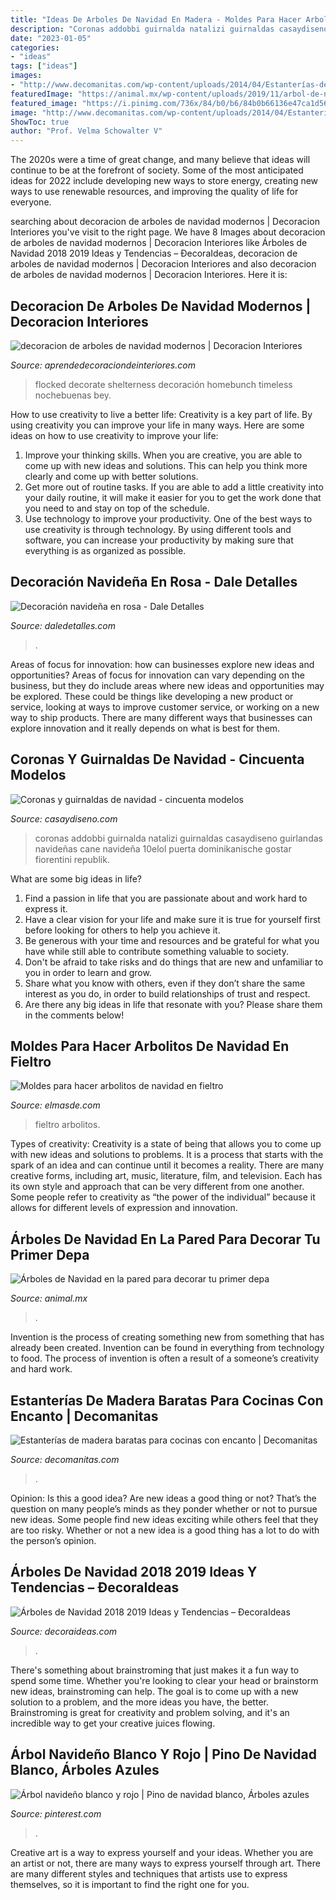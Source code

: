 ```yaml
---
title: "Ideas De Arboles De Navidad En Madera - Moldes Para Hacer Arbolitos De Navidad En Fieltro"
description: "Coronas addobbi guirnalda natalizi guirnaldas casaydiseno guirlandas navideñas cane navideña 10elol puerta dominikanische gostar fiorentini republik"
date: "2023-01-05"
categories:
- "ideas"
tags: ["ideas"]
images:
- "http://www.decomanitas.com/wp-content/uploads/2014/04/Estanterías-de-madera-baratas-con-escuadras-para-cocinas-con-encanto-1.jpg"
featuredImage: "https://animal.mx/wp-content/uploads/2019/11/arbol-de-navidad-en-la-pared-decoracion-8.jpg"
featured_image: "https://i.pinimg.com/736x/84/b0/b6/84b0b66136e47ca1d5639fb8700139ca.jpg"
image: "http://www.decomanitas.com/wp-content/uploads/2014/04/Estanterías-de-madera-baratas-con-escuadras-para-cocinas-con-encanto-1.jpg"
ShowToc: true
author: "Prof. Velma Schowalter V"
---
```



The 2020s were a time of great change, and many believe that ideas will continue to be at the forefront of society. Some of the most anticipated ideas for 2022 include developing new ways to store energy, creating new ways to use renewable resources, and improving the quality of life for everyone.

	

		
searching about decoracion de arboles de navidad modernos | Decoracion Interiores you've visit to the right page. We have 8 Images about decoracion de arboles de navidad modernos | Decoracion Interiores like Árboles de Navidad 2018 2019 Ideas y Tendencias – ÐecoraIdeas, decoracion de arboles de navidad modernos | Decoracion Interiores and also decoracion de arboles de navidad modernos | Decoracion Interiores. Here it is:
		
    
## Decoracion De Arboles De Navidad Modernos | Decoracion Interiores

<img loading=lazy src="https://aprendedecoraciondeinteriores.com/wp-content/uploads/2018/09/decoracion-de-arboles-de-navidad-modernos-2.jpg" onerror="this.onerror=null;this.src='https://tse2.mm.bing.net/th?id=OIP.tOpNUP9zEt_1J7_1BjC9nwHaLH&amp;pid=15.1';" alt="decoracion de arboles de navidad modernos | Decoracion Interiores">

_Source: aprendedecoraciondeinteriores.com_

>flocked decorate shelterness decoración homebunch timeless nochebuenas bey. 

	

How to use creativity to live a better life:
Creativity is a key part of life. By using creativity you can improve your life in many ways. Here are some ideas on how to use creativity to improve your life: 
1. Improve your thinking skills. When you are creative, you are able to come up with new ideas and solutions. This can help you think more clearly and come up with better solutions. 
2. Get more out of routine tasks. If you are able to add a little creativity into your daily routine, it will make it easier for you to get the work done that you need to and stay on top of the schedule. 
3. Use technology to improve your productivity. One of the best ways to use creativity is through technology. By using different tools and software, you can increase your productivity by making sure that everything is as organized as possible. 

    
## Decoración Navideña En Rosa - Dale Detalles

<img loading=lazy src="https://i2.wp.com/www.daledetalles.com/wp-content/uploads/2016/09/navidad-en-rosa8.jpg" onerror="this.onerror=null;this.src='https://tse2.mm.bing.net/th?id=OIP.Uca2-0Vo1qNLCd35lpzzaAHaKc&amp;pid=15.1';" alt="Decoración navideña en rosa - Dale Detalles">

_Source: daledetalles.com_

>. 

	

Areas of focus for innovation: how can businesses explore new ideas and opportunities?
Areas of focus for innovation can vary depending on the business, but they do include areas where new ideas and opportunities may be explored. These could be things like developing a new product or service, looking at ways to improve customer service, or working on a new way to ship products. There are many different ways that businesses can explore innovation and it really depends on what is best for them.

    
## Coronas Y Guirnaldas De Navidad - Cincuenta Modelos

<img loading=lazy src="https://casaydiseno.com/wp-content/uploads/2015/08/guirnalda-puerta.roja-blanca.jpg" onerror="this.onerror=null;this.src='https://tse4.mm.bing.net/th?id=OIP.nOypyhO9SIr6EqKQgAXnWgHaJ3&amp;pid=15.1';" alt="Coronas y guirnaldas de navidad - cincuenta modelos">

_Source: casaydiseno.com_

>coronas addobbi guirnalda natalizi guirnaldas casaydiseno guirlandas navideñas cane navideña 10elol puerta dominikanische gostar fiorentini republik. 

	

What are some big ideas in life?
1. Find a passion in life that you are passionate about and work hard to express it.
2. Have a clear vision for your life and make sure it is true for yourself first before looking for others to help you achieve it.
3. Be generous with your time and resources and be grateful for what you have while still able to contribute something valuable to society.
4. Don't be afraid to take risks and do things that are new and unfamiliar to you in order to learn and grow.
5. Share what you know with others, even if they don’t share the same interest as you do, in order to build relationships of trust and respect. 
6. Are there any big ideas in life that resonate with you? Please share them in the comments below!

    
## Moldes Para Hacer Arbolitos De Navidad En Fieltro

<img loading=lazy src="http://elmasde.com/wp-content/uploads/2015/11/gMR7JNxVS8M.jpg" onerror="this.onerror=null;this.src='https://tse1.mm.bing.net/th?id=OIP.t6hcZGOI_910829A3yKxUAHaJ4&amp;pid=15.1';" alt="Moldes para hacer arbolitos de navidad en fieltro">

_Source: elmasde.com_

>fieltro arbolitos. 

	

Types of creativity:
Creativity is a state of being that allows you to come up with new ideas and solutions to problems. It is a process that starts with the spark of an idea and can continue until it becomes a reality. There are many creative forms, including art, music, literature, film, and television. Each has its own style and approach that can be very different from one another. Some people refer to creativity as “the power of the individual” because it allows for different levels of expression and innovation.

    
## Árboles De Navidad En La Pared Para Decorar Tu Primer Depa

<img loading=lazy src="https://animal.mx/wp-content/uploads/2019/11/arbol-de-navidad-en-la-pared-decoracion-8.jpg" onerror="this.onerror=null;this.src='https://tse3.mm.bing.net/th?id=OIP.6MibG9hKOyNGA_zrcIAQTgHaOi&amp;pid=15.1';" alt="Árboles de Navidad en la pared para decorar tu primer depa">

_Source: animal.mx_

>. 

	

Invention is the process of creating something new from something that has already been created. Invention can be found in everything from technology to food. The process of invention is often a result of a someone’s creativity and hard work.

    
## Estanterías De Madera Baratas Para Cocinas Con Encanto | Decomanitas

<img loading=lazy src="http://www.decomanitas.com/wp-content/uploads/2014/04/Estanterías-de-madera-baratas-con-escuadras-para-cocinas-con-encanto-1.jpg" onerror="this.onerror=null;this.src='https://tse3.mm.bing.net/th?id=OIP.Lz9yKpRqqHh6pHv0TcH32QAAAA&amp;pid=15.1';" alt="Estanterías de madera baratas para cocinas con encanto | Decomanitas">

_Source: decomanitas.com_

>. 

	

Opinion: Is this a good idea?
Are new ideas a good thing or not? That’s the question on many people’s minds as they ponder whether or not to pursue new ideas. Some people find new ideas exciting while others feel that they are too risky. Whether or not a new idea is a good thing has a lot to do with the person’s opinion.

    
## Árboles De Navidad 2018 2019 Ideas Y Tendencias – ÐecoraIdeas

<img loading=lazy src="https://decoraideas.com/wp-content/uploads/2016/05/12-4.jpg" onerror="this.onerror=null;this.src='https://tse2.mm.bing.net/th?id=OIP.hsCW353bk819XUZZAJPHJQHaLH&amp;pid=15.1';" alt="Árboles de Navidad 2018 2019 Ideas y Tendencias – ÐecoraIdeas">

_Source: decoraideas.com_

>. 

	

There's something about brainstroming that just makes it a fun way to spend some time. Whether you're looking to clear your head or brainstorm new ideas, brainstroming can help. The goal is to come up with a new solution to a problem, and the more ideas you have, the better. Brainstroming is great for creativity and problem solving, and it's an incredible way to get your creative juices flowing.

    
## Árbol Navideño Blanco Y Rojo | Pino De Navidad Blanco, Árboles Azules

<img loading=lazy src="https://i.pinimg.com/736x/84/b0/b6/84b0b66136e47ca1d5639fb8700139ca.jpg" onerror="this.onerror=null;this.src='https://tse4.mm.bing.net/th?id=OIP.OcowzvKxYdLzaAHmS7g9agHaNb&amp;pid=15.1';" alt="Árbol navideño blanco y rojo | Pino de navidad blanco, Árboles azules">

_Source: pinterest.com_

>. 

	

Creative art is a way to express yourself and your ideas. Whether you are an artist or not, there are many ways to express yourself through art. There are many different styles and techniques that artists use to express themselves, so it is important to find the right one for you.

